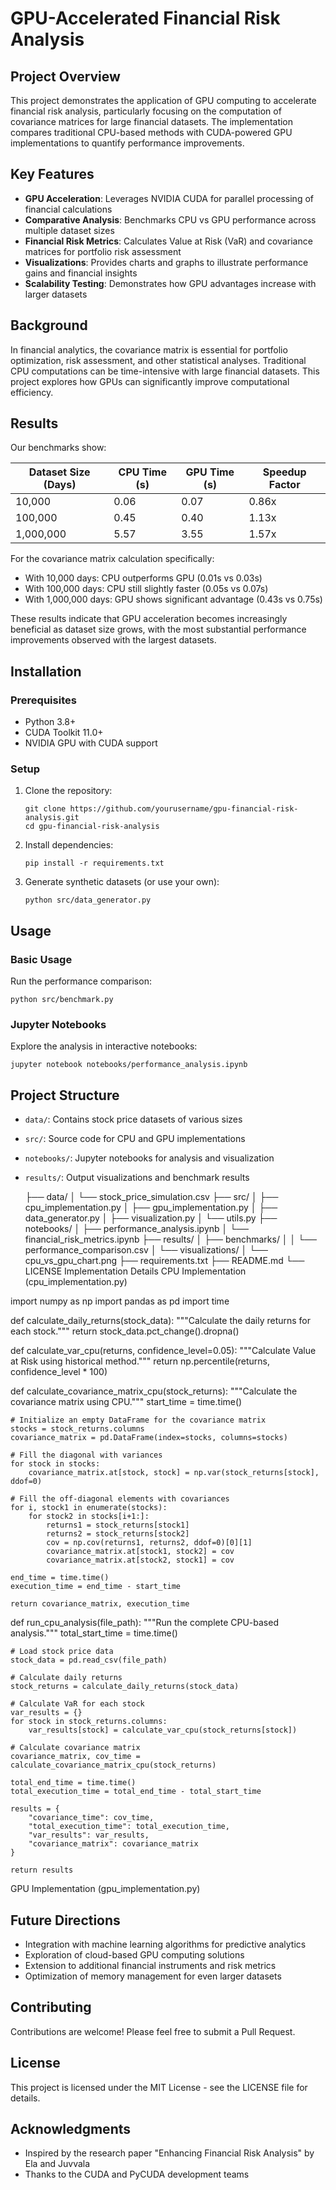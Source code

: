 # GPU-Accelerated Financial Risk Analysis


## Project Overview

This project demonstrates the application of GPU computing to accelerate financial risk analysis, particularly focusing on the computation of covariance matrices for large financial datasets. The implementation compares traditional CPU-based methods with CUDA-powered GPU implementations to quantify performance improvements.

## Key Features

- **GPU Acceleration**: Leverages NVIDIA CUDA for parallel processing of financial calculations
- **Comparative Analysis**: Benchmarks CPU vs GPU performance across multiple dataset sizes
- **Financial Risk Metrics**: Calculates Value at Risk (VaR) and covariance matrices for portfolio risk assessment
- **Visualizations**: Provides charts and graphs to illustrate performance gains and financial insights
- **Scalability Testing**: Demonstrates how GPU advantages increase with larger datasets

## Background

In financial analytics, the covariance matrix is essential for portfolio optimization, risk assessment, and other statistical analyses. Traditional CPU computations can be time-intensive with large financial datasets. This project explores how GPUs can significantly improve computational efficiency.

## Results

Our benchmarks show:

| Dataset Size (Days) | CPU Time (s) | GPU Time (s) | Speedup Factor |
|---------------------|--------------|--------------|----------------|
| 10,000              | 0.06         | 0.07         | 0.86x          |
| 100,000             | 0.45         | 0.40         | 1.13x          |
| 1,000,000           | 5.57         | 3.55         | 1.57x          |

For the covariance matrix calculation specifically:
- With 10,000 days: CPU outperforms GPU (0.01s vs 0.03s)
- With 100,000 days: CPU still slightly faster (0.05s vs 0.07s)
- With 1,000,000 days: GPU shows significant advantage (0.43s vs 0.75s)

These results indicate that GPU acceleration becomes increasingly beneficial as dataset size grows, with the most substantial performance improvements observed with the largest datasets.

## Installation

### Prerequisites

- Python 3.8+
- CUDA Toolkit 11.0+
- NVIDIA GPU with CUDA support

### Setup

1. Clone the repository:
   ```
   git clone https://github.com/yourusername/gpu-financial-risk-analysis.git
   cd gpu-financial-risk-analysis
   ```

2. Install dependencies:
   ```
   pip install -r requirements.txt
   ```

3. Generate synthetic datasets (or use your own):
   ```
   python src/data_generator.py
   ```

## Usage

### Basic Usage

Run the performance comparison:
```
python src/benchmark.py
```

### Jupyter Notebooks

Explore the analysis in interactive notebooks:
```
jupyter notebook notebooks/performance_analysis.ipynb
```

## Project Structure

- `data/`: Contains stock price datasets of various sizes
- `src/`: Source code for CPU and GPU implementations
- `notebooks/`: Jupyter notebooks for analysis and visualization
- `results/`: Output visualizations and benchmark results

  ├── data/
│   └── stock_price_simulation.csv
├── src/
│   ├── cpu_implementation.py
│   ├── gpu_implementation.py
│   ├── data_generator.py
│   ├── visualization.py
│   └── utils.py
├── notebooks/
│   ├── performance_analysis.ipynb
│   └── financial_risk_metrics.ipynb
├── results/
│   ├── benchmarks/
│   │   └── performance_comparison.csv
│   └── visualizations/
│       └── cpu_vs_gpu_chart.png
├── requirements.txt
├── README.md
└── LICENSE
Implementation Details
CPU Implementation (cpu_implementation.py)

import numpy as np
import pandas as pd
import time

def calculate_daily_returns(stock_data):
    """Calculate the daily returns for each stock."""
    return stock_data.pct_change().dropna()

def calculate_var_cpu(returns, confidence_level=0.05):
    """Calculate Value at Risk using historical method."""
    return np.percentile(returns, confidence_level * 100)

def calculate_covariance_matrix_cpu(stock_returns):
    """Calculate the covariance matrix using CPU."""
    start_time = time.time()
    
    # Initialize an empty DataFrame for the covariance matrix
    stocks = stock_returns.columns
    covariance_matrix = pd.DataFrame(index=stocks, columns=stocks)
    
    # Fill the diagonal with variances
    for stock in stocks:
        covariance_matrix.at[stock, stock] = np.var(stock_returns[stock], ddof=0)
    
    # Fill the off-diagonal elements with covariances
    for i, stock1 in enumerate(stocks):
        for stock2 in stocks[i+1:]:
            returns1 = stock_returns[stock1]
            returns2 = stock_returns[stock2]
            cov = np.cov(returns1, returns2, ddof=0)[0][1]
            covariance_matrix.at[stock1, stock2] = cov
            covariance_matrix.at[stock2, stock1] = cov
    
    end_time = time.time()
    execution_time = end_time - start_time
    
    return covariance_matrix, execution_time

def run_cpu_analysis(file_path):
    """Run the complete CPU-based analysis."""
    total_start_time = time.time()
    
    # Load stock price data
    stock_data = pd.read_csv(file_path)
    
    # Calculate daily returns
    stock_returns = calculate_daily_returns(stock_data)
    
    # Calculate VaR for each stock
    var_results = {}
    for stock in stock_returns.columns:
        var_results[stock] = calculate_var_cpu(stock_returns[stock])
    
    # Calculate covariance matrix
    covariance_matrix, cov_time = calculate_covariance_matrix_cpu(stock_returns)
    
    total_end_time = time.time()
    total_execution_time = total_end_time - total_start_time
    
    results = {
        "covariance_time": cov_time,
        "total_execution_time": total_execution_time,
        "var_results": var_results,
        "covariance_matrix": covariance_matrix
    }
    
    return results
    
GPU Implementation (gpu_implementation.py)




## Future Directions

- Integration with machine learning algorithms for predictive analytics
- Exploration of cloud-based GPU computing solutions
- Extension to additional financial instruments and risk metrics
- Optimization of memory management for even larger datasets

## Contributing

Contributions are welcome! Please feel free to submit a Pull Request.

## License

This project is licensed under the MIT License - see the LICENSE file for details.

## Acknowledgments

- Inspired by the research paper "Enhancing Financial Risk Analysis" by Ela and Juvvala
- Thanks to the CUDA and PyCUDA development teams
